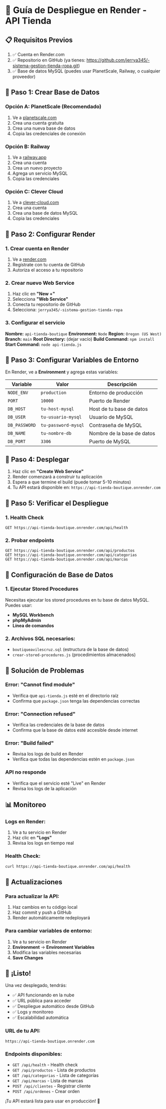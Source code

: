 # 🚀 Guía de Despliegue en Render - API Tienda

## 📋 Requisitos Previos

1. ✅ Cuenta en Render.com
2. ✅ Repositorio en GitHub (ya tienes: https://github.com/jerrya345/-sistema-gestion-tienda-ropa.git)
3. ✅ Base de datos MySQL (puedes usar PlanetScale, Railway, o cualquier proveedor)

## 🎯 Paso 1: Crear Base de Datos

### **Opción A: PlanetScale (Recomendado)**
1. Ve a [planetscale.com](https://planetscale.com)
2. Crea una cuenta gratuita
3. Crea una nueva base de datos
4. Copia las credenciales de conexión

### **Opción B: Railway**
1. Ve a [railway.app](https://railway.app)
2. Crea una cuenta
3. Crea un nuevo proyecto
4. Agrega un servicio MySQL
5. Copia las credenciales

### **Opción C: Clever Cloud**
1. Ve a [clever-cloud.com](https://clever-cloud.com)
2. Crea una cuenta
3. Crea una base de datos MySQL
4. Copia las credenciales

## 🎯 Paso 2: Configurar Render

### **1. Crear cuenta en Render**
1. Ve a [render.com](https://render.com)
2. Regístrate con tu cuenta de GitHub
3. Autoriza el acceso a tu repositorio

### **2. Crear nuevo Web Service**
1. Haz clic en **"New +"**
2. Selecciona **"Web Service"**
3. Conecta tu repositorio de GitHub
4. Selecciona: `jerrya345/-sistema-gestion-tienda-ropa`

### **3. Configurar el servicio**

**Nombre:** `api-tienda-boutique`
**Environment:** `Node`
**Region:** `Oregon (US West)`
**Branch:** `main`
**Root Directory:** (dejar vacío)
**Build Command:** `npm install`
**Start Command:** `node api-tienda.js`

## 🎯 Paso 3: Configurar Variables de Entorno

En Render, ve a **Environment** y agrega estas variables:

| Variable | Valor | Descripción |
|----------|-------|-------------|
| `NODE_ENV` | `production` | Entorno de producción |
| `PORT` | `10000` | Puerto de Render |
| `DB_HOST` | `tu-host-mysql` | Host de tu base de datos |
| `DB_USER` | `tu-usuario-mysql` | Usuario de MySQL |
| `DB_PASSWORD` | `tu-password-mysql` | Contraseña de MySQL |
| `DB_NAME` | `tu-nombre-db` | Nombre de la base de datos |
| `DB_PORT` | `3306` | Puerto de MySQL |

## 🎯 Paso 4: Desplegar

1. Haz clic en **"Create Web Service"**
2. Render comenzará a construir tu aplicación
3. Espera a que termine el build (puede tomar 5-10 minutos)
4. Tu API estará disponible en: `https://api-tienda-boutique.onrender.com`

## 🎯 Paso 5: Verificar el Despliegue

### **1. Health Check**
```
GET https://api-tienda-boutique.onrender.com/api/health
```

### **2. Probar endpoints**
```
GET https://api-tienda-boutique.onrender.com/api/productos
GET https://api-tienda-boutique.onrender.com/api/categorias
GET https://api-tienda-boutique.onrender.com/api/marcas
```

## 🔧 Configuración de Base de Datos

### **1. Ejecutar Stored Procedures**
Necesitas ejecutar los stored procedures en tu base de datos MySQL. Puedes usar:

- **MySQL Workbench**
- **phpMyAdmin**
- **Línea de comandos**

### **2. Archivos SQL necesarios:**
- `boutiqueavilescruz.sql` (estructura de la base de datos)
- `crear-stored-procedures.js` (procedimientos almacenados)

## 🚨 Solución de Problemas

### **Error: "Cannot find module"**
- Verifica que `api-tienda.js` esté en el directorio raíz
- Confirma que `package.json` tenga las dependencias correctas

### **Error: "Connection refused"**
- Verifica las credenciales de la base de datos
- Confirma que la base de datos esté accesible desde internet

### **Error: "Build failed"**
- Revisa los logs de build en Render
- Verifica que todas las dependencias estén en `package.json`

### **API no responde**
- Verifica que el servicio esté "Live" en Render
- Revisa los logs de la aplicación

## 📊 Monitoreo

### **Logs en Render:**
1. Ve a tu servicio en Render
2. Haz clic en **"Logs"**
3. Revisa los logs en tiempo real

### **Health Check:**
```bash
curl https://api-tienda-boutique.onrender.com/api/health
```

## 🔄 Actualizaciones

### **Para actualizar la API:**
1. Haz cambios en tu código local
2. Haz commit y push a GitHub
3. Render automáticamente redeployará

### **Para cambiar variables de entorno:**
1. Ve a tu servicio en Render
2. **Environment** → **Environment Variables**
3. Modifica las variables necesarias
4. **Save Changes**

## 🎉 ¡Listo!

Una vez desplegado, tendrás:
- ✅ API funcionando en la nube
- ✅ URL pública para acceder
- ✅ Despliegue automático desde GitHub
- ✅ Logs y monitoreo
- ✅ Escalabilidad automática

### **URL de tu API:**
```
https://api-tienda-boutique.onrender.com
```

### **Endpoints disponibles:**
- `GET /api/health` - Health check
- `GET /api/productos` - Lista de productos
- `GET /api/categorias` - Lista de categorías
- `GET /api/marcas` - Lista de marcas
- `POST /api/clientes` - Registrar cliente
- `POST /api/ordenes` - Crear orden

¡Tu API estará lista para usar en producción! 🚀 